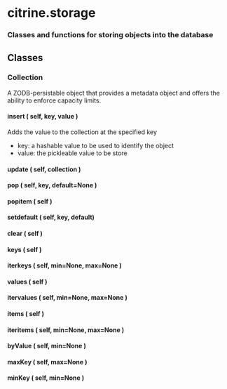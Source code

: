 # citrine.storage
### Classes and functions for storing objects into the database

## Classes

### Collection
A ZODB-persistable object that provides a metadata object and offers the ability
to enforce capacity limits.

#### **insert ( self, key, value )**
Adds the value to the collection at the specified key
- key: a hashable value to be used to identify the object
- value: the pickleable value to be store

#### **update ( self, collection )**


#### **pop ( self, key, default=None )**


#### **popitem ( self )**


#### **setdefault ( self, key, default)**


#### **clear ( self )**


#### **keys ( self )**


#### **iterkeys ( self, min=None, max=None )**


#### **values ( self )**


#### **itervalues ( self, min=None, max=None )**


#### **items ( self )**


#### **iteritems ( self, min=None, max=None )**


#### **byValue ( self, min=None )**


#### **maxKey ( self, max=None )**


#### **minKey ( self, min=None )**

